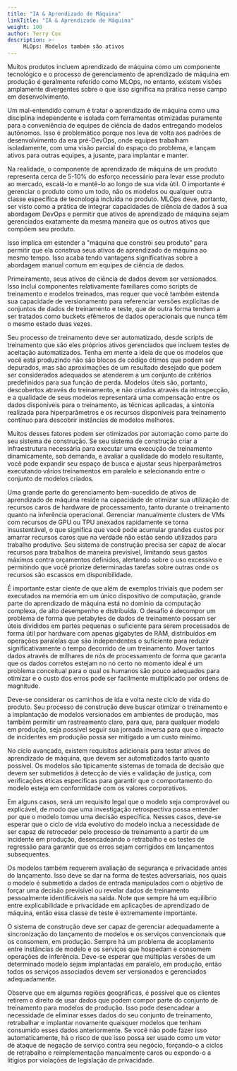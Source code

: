 ```yaml
---
title: "IA & Aprendizado de Máquina"
linkTitle: "IA & Aprendizado de Máquina"
weight: 100
author: Terry Cox
description: >-
     MLOps: Modelos também são ativos
---
```

Muitos produtos incluem aprendizado de máquina como um componente tecnológico e o processo de gerenciamento de aprendizado de máquina em produção é geralmente referido como MLOps, no entanto, existem visões amplamente divergentes sobre o que isso significa na prática nesse campo em desenvolvimento.

Um mal-entendido comum é tratar o aprendizado de máquina como uma disciplina independente e isolada com ferramentas otimizadas puramente para a conveniência de equipes de ciência de dados entregando modelos autônomos. Isso é problemático porque nos leva de volta aos padrões de desenvolvimento da era pré-DevOps, onde equipes trabalham isoladamente, com uma visão parcial do espaço do problema, e lançam ativos para outras equipes, a jusante, para implantar e manter.

Na realidade, o componente de aprendizado de máquina de um produto representa cerca de 5-10% do esforço necessário para levar esse produto ao mercado, escalá-lo e mantê-lo ao longo de sua vida útil. O importante é gerenciar o produto como um todo, não os modelos ou qualquer outra classe específica de tecnologia incluída no produto. MLOps deve, portanto, ser visto como a prática de integrar capacidades de ciência de dados à sua abordagem DevOps e permitir que ativos de aprendizado de máquina sejam gerenciados exatamente da mesma maneira que os outros ativos que compõem seu produto.

Isso implica em estender a "máquina que constrói seu produto" para permitir que ela construa seus ativos de aprendizado de máquina ao mesmo tempo. Isso acaba tendo vantagens significativas sobre a abordagem manual comum em equipes de ciência de dados.

Primeiramente, seus ativos de ciência de dados devem ser versionados. Isso inclui componentes relativamente familiares como scripts de treinamento e modelos treinados, mas requer que você também estenda sua capacidade de versionamento para referenciar versões explícitas de conjuntos de dados de treinamento e teste, que de outra forma tendem a ser tratados como buckets efêmeros de dados operacionais que nunca têm o mesmo estado duas vezes.

Seu processo de treinamento deve ser automatizado, desde scripts de treinamento que são eles próprios ativos gerenciados que incluem testes de aceitação automatizados. Tenha em mente a ideia de que os modelos que você está produzindo não são blocos de código ótimos que podem ser depurados, mas são aproximações de um resultado desejado que podem ser considerados adequados se atenderem a um conjunto de critérios predefinidos para sua função de perda. Modelos úteis são, portanto, descobertos através do treinamento, e não criados através da introspecção, e a qualidade de seus modelos representará uma compensação entre os dados disponíveis para o treinamento, as técnicas aplicadas, a sintonia realizada para hiperparâmetros e os recursos disponíveis para treinamento contínuo para descobrir instâncias de modelos melhores.

Muitos desses fatores podem ser otimizados por automação como parte do seu sistema de construção. Se seu sistema de construção criar a infraestrutura necessária para executar uma execução de treinamento dinamicamente, sob demanda, e avaliar a qualidade do modelo resultante, você pode expandir seu espaço de busca e ajustar seus hiperparâmetros executando vários treinamentos em paralelo e selecionando entre o conjunto de modelos criados.

Uma grande parte do gerenciamento bem-sucedido de ativos de aprendizado de máquina reside na capacidade de otimizar sua utilização de recursos caros de hardware de processamento, tanto durante o treinamento quanto na inferência operacional. Gerenciar manualmente clusters de VMs com recursos de GPU ou TPU anexados rapidamente se torna insustentável, o que significa que você pode acumular grandes custos por amarrar recursos caros que na verdade não estão sendo utilizados para trabalho produtivo. Seu sistema de construção precisa ser capaz de alocar recursos para trabalhos de maneira previsível, limitando seus gastos máximos contra orçamentos definidos, alertando sobre o uso excessivo e permitindo que você priorize determinadas tarefas sobre outras onde os recursos são escassos em disponibilidade.

É importante estar ciente de que além de exemplos triviais que podem ser executados na memória em um único dispositivo de computação, grande parte do aprendizado de máquina está no domínio da computação complexa, de alto desempenho e distribuída. O desafio é decompor um problema de forma que petabytes de dados de treinamento possam ser úteis divididos em partes pequenas o suficiente para serem processados de forma útil por hardware com apenas gigabytes de RAM, distribuídos em operações paralelas que são independentes o suficiente para reduzir significativamente o tempo decorrido de um treinamento. Mover tantos dados através de milhares de nós de processamento de forma que garanta que os dados corretos estejam no nó certo no momento ideal é um problema conceitual para o qual os humanos são pouco adequados para otimizar e o custo dos erros pode ser facilmente multiplicado por ordens de magnitude.

Deve-se considerar os caminhos de ida e volta neste ciclo de vida do produto. Seu processo de construção deve buscar otimizar o treinamento e a implantação de modelos versionados em ambientes de produção, mas também permitir um rastreamento claro, para que, para qualquer modelo em produção, seja possível seguir sua jornada inversa para que o impacto de incidentes em produção possa ser mitigado a um custo mínimo.

No ciclo avançado, existem requisitos adicionais para testar ativos de aprendizado de máquina, que devem ser automatizados tanto quanto possível. Os modelos são tipicamente sistemas de tomada de decisão que devem ser submetidos à detecção de viés e validação de justiça, com verificações éticas específicas para garantir que o comportamento do modelo esteja em conformidade com os valores corporativos.

Em alguns casos, será um requisito legal que o modelo seja comprovável ou explicável, de modo que uma investigação retrospectiva possa entender por que o modelo tomou uma decisão específica. Nesses casos, deve-se esperar que o ciclo de vida evolutivo do modelo inclua a necessidade de ser capaz de retroceder pelo processo de treinamento a partir de um incidente em produção, desencadeando o retrabalho e os testes de regressão para garantir que os erros sejam corrigidos em lançamentos subsequentes.

Os modelos também requerem avaliação de segurança e privacidade antes do lançamento. Isso deve se dar na forma de testes adversariais, nos quais o modelo é submetido a dados de entrada manipulados com o objetivo de forçar uma decisão previsível ou revelar dados de treinamento pessoalmente identificáveis na saída. Note que sempre há um equilíbrio entre explicabilidade e privacidade em aplicações de aprendizado de máquina, então essa classe de teste é extremamente importante.

O sistema de construção deve ser capaz de gerenciar adequadamente a sincronização do lançamento de modelos e os serviços convencionais que os consomem, em produção. Sempre há um problema de acoplamento entre instâncias de modelo e os serviços que hospedam e consomem operações de inferência. Deve-se esperar que múltiplas versões de um determinado modelo sejam implantadas em paralelo, em produção, então todos os serviços associados devem ser versionados e gerenciados adequadamente.

Observe que em algumas regiões geográficas, é possível que os clientes retirem o direito de usar dados que podem compor parte do conjunto de treinamento para modelos de produção. Isso pode desencadear a necessidade de eliminar esses dados do seu conjunto de treinamento, retrabalhar e implantar novamente quaisquer modelos que tenham consumido esses dados anteriormente. Se você não pode fazer isso automaticamente, há o risco de que isso possa ser usado como um vetor de ataque de negação de serviço contra seu negócio, forçando-o a ciclos de retrabalho e reimplementação manualmente caros ou expondo-o a litígios por violações de legislação de privacidade.